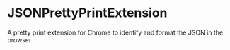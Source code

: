 # JSONPrettyPrintExtension
A pretty print extension for Chrome to identify and format the JSON in the browser
